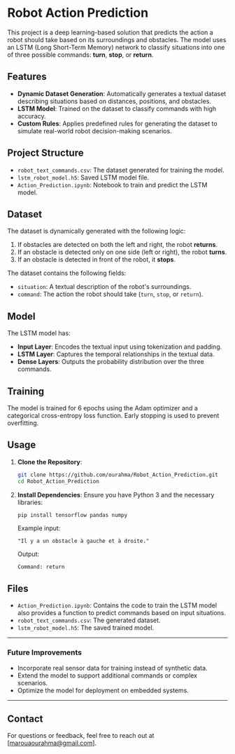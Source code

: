 # Robot Action Prediction

This project is a deep learning-based solution that predicts the action a robot should take based on its surroundings and obstacles. The model uses an LSTM (Long Short-Term Memory) network to classify situations into one of three possible commands: **turn**, **stop**, or **return**.

## Features
- **Dynamic Dataset Generation**: Automatically generates a textual dataset describing situations based on distances, positions, and obstacles.
- **LSTM Model**: Trained on the dataset to classify commands with high accuracy.
- **Custom Rules**: Applies predefined rules for generating the dataset to simulate real-world robot decision-making scenarios.

## Project Structure
- `robot_text_commands.csv`: The dataset generated for training the model.
- `lstm_robot_model.h5`: Saved LSTM model file.
- `Action_Prediction.ipynb`: Notebook to train and predict the LSTM model.

## Dataset
The dataset is dynamically generated with the following logic:
1. If obstacles are detected on both the left and right, the robot **returns**.
2. If an obstacle is detected only on one side (left or right), the robot **turns**.
3. If an obstacle is detected in front of the robot, it **stops**.

The dataset contains the following fields:
- `situation`: A textual description of the robot's surroundings.
- `command`: The action the robot should take (`turn`, `stop`, or `return`).

## Model
The LSTM model has:
- **Input Layer**: Encodes the textual input using tokenization and padding.
- **LSTM Layer**: Captures the temporal relationships in the textual data.
- **Dense Layers**: Outputs the probability distribution over the three commands.

## Training
The model is trained for 6 epochs using the Adam optimizer and a categorical cross-entropy loss function. Early stopping is used to prevent overfitting.

## Usage
1. **Clone the Repository**:
   ```bash
   git clone https://github.com/ourahma/Robot_Action_Prediction.git
   cd Robot_Action_Prediction
   ```

2. **Install Dependencies**:
   Ensure you have Python 3 and the necessary libraries:
   ```bash
   pip install tensorflow pandas numpy
   ```

   Example input:
   ```
   "Il y a un obstacle à gauche et à droite."
   ```

   Output:
   ```
   Command: return
   ```

## Files
- `Action_Prediction.ipynb`: Contains the code to train the LSTM model also provides a function to predict commands based on input situations.
- `robot_text_commands.csv`: The generated dataset.
- `lstm_robot_model.h5`: The saved trained model.

---

### Future Improvements
- Incorporate real sensor data for training instead of synthetic data.
- Extend the model to support additional commands or complex scenarios.
- Optimize the model for deployment on embedded systems.

---

## **Contact**
For questions or feedback, feel free to reach out at [marouaourahma@gmail.com].

